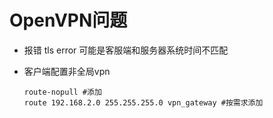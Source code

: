 # OpenVPN问题
- 报错 tls error 可能是客服端和服务器系统时间不匹配

- 客户端配置非全局vpn

  ```
  route-nopull #添加
  route 192.168.2.0 255.255.255.0 vpn_gateway #按需求添加
  ```

  